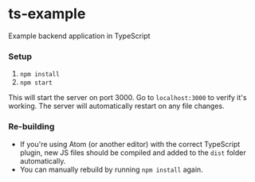 # ts-example
Example backend application in TypeScript

### Setup
1. `npm install`
2. `npm start`

This will start the server on port 3000. Go to `localhost:3000` to verify it's working. The server will automatically restart on any file changes.

### Re-building
- If you're using Atom (or another editor) with the correct TypeScript plugin, new JS files should be compiled and added to the `dist` folder automatically.
- You can manually rebuild by running `npm install` again.

